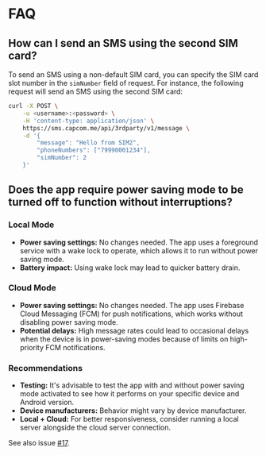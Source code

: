 # FAQ

## How can I send an SMS using the second SIM card?

To send an SMS using a non-default SIM card, you can specify the SIM card slot number in the `simNumber` field of request. For instance, the following request will send an SMS using the second SIM card:

```sh
curl -X POST \
    -u <username>:<password> \
    -H 'content-type: application/json' \
    https://sms.capcom.me/api/3rdparty/v1/message \
    -d '{
        "message": "Hello from SIM2",
        "phoneNumbers": ["79990001234"],
        "simNumber": 2
    }'
```

## Does the app require power saving mode to be turned off to function without interruptions?

### Local Mode
- **Power saving settings:** No changes needed. The app uses a foreground service with a wake lock to operate, which allows it to run without power saving mode.
- **Battery impact:** Using wake lock may lead to quicker battery drain.

### Cloud Mode
- **Power saving settings:** No changes needed. The app uses Firebase Cloud Messaging (FCM) for push notifications, which works without disabling power saving mode.
- **Potential delays:** High message rates could lead to occasional delays when the device is in power-saving modes because of limits on high-priority FCM notifications.

### Recommendations
- **Testing:** It's advisable to test the app with and without power saving mode activated to see how it performs on your specific device and Android version.
- **Device manufacturers:** Behavior might vary by device manufacturer.
- **Local + Cloud:** For better responsiveness, consider running a local server alongside the cloud server connection.
  
See also issue [#17](https://github.com/capcom6/android-sms-gateway/issues/17).
